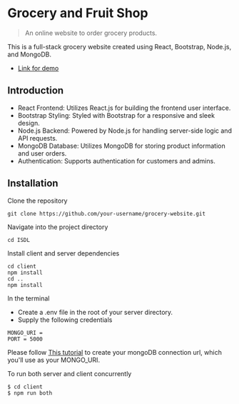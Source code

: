 # Grocery and Fruit Shop

>   An online website to order grocery products.

This is a full-stack grocery website created using React, Bootstrap, Node.js, and MongoDB. 

- [Link for demo](https://grocery-store-kohl.vercel.app/)

## Introduction

* React Frontend: Utilizes React.js for building the frontend user interface.
* Bootstrap Styling: Styled with Bootstrap for a responsive and sleek design.
* Node.js Backend: Powered by Node.js for handling server-side logic and API requests.
* MongoDB Database: Utilizes MongoDB for storing product information and user orders.
* Authentication: Supports authentication for customers and admins.

## Installation

Clone the repository
```
git clone https://github.com/your-username/grocery-website.git
```

Navigate into the project directory
```
cd ISDL
```

Install client and server dependencies
```
cd client
npm install
cd ..
npm install
```

In the terminal
- Create a .env file in the root of your server directory.
- Supply the following credentials

```
MONGO_URI = 
PORT = 5000

```

Please follow [This tutorial](https://dev.to/dalalrohit/how-to-connect-to-mongodb-atlas-using-node-js-k9i) to create your mongoDB connection url, which you'll use as your MONGO_URI.

To run both server and client concurrently
```
$ cd client
$ npm run both
```
